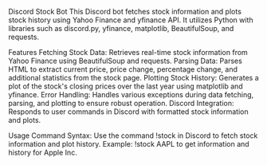 Discord Stock Bot
This Discord bot fetches stock information and plots stock history using Yahoo Finance and yfinance API. It utilizes Python with libraries such as discord.py, yfinance, matplotlib, BeautifulSoup, and requests.

Features
Fetching Stock Data: Retrieves real-time stock information from Yahoo Finance using BeautifulSoup and requests.
Parsing Data: Parses HTML to extract current price, price change, percentage change, and additional statistics from the stock page.
Plotting Stock History: Generates a plot of the stock's closing prices over the last year using matplotlib and yfinance.
Error Handling: Handles various exceptions during data fetching, parsing, and plotting to ensure robust operation.
Discord Integration: Responds to user commands in Discord with formatted stock information and plots.

Usage
Command Syntax: Use the command !stock <ticker> in Discord to fetch stock information and plot history.
Example: !stock AAPL to get information and history for Apple Inc.
